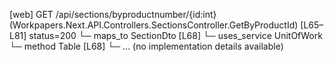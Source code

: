 [web] GET /api/sections/byproductnumber/{id:int}  (Workpapers.Next.API.Controllers.SectionsController.GetByProductId)  [L65–L81] status=200
  └─ maps_to SectionDto [L68]
  └─ uses_service UnitOfWork
    └─ method Table [L68]
      └─ ... (no implementation details available)

